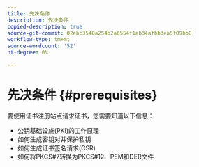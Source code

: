 ```yaml
---
title: 先决条件
description: 先决条件
copied-description: true
source-git-commit: 02ebc3548a254b2a6554f1ab34afbb3ea5f09bb8
workflow-type: tm+mt
source-wordcount: '52'
ht-degree: 0%

---
```


# 先决条件 {#prerequisites}

要使用证书注册站点请求证书，您需要知道以下信息：

* 公钥基础设施(PKI)的工作原理
* 如何生成密钥对并保护私钥
* 如何生成证书签名请求(CSR)
* 如何将PKCS#7转换为PKCS#12、PEM和DER文件
